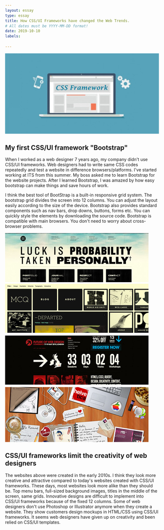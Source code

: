 ```yaml
---
layout: essay
type: essay
title: How CSS/UI Frameworks have changed the Web Trends.
# All dates must be YYYY-MM-DD format!
date: 2019-10-10
labels:

---
```

<img class="ui image" src="../images/css-frame.jpg">

## My first CSS/UI framework "Bootstrap"
When I worked as a web designer 7 years ago, my company didn't use CSS/UI frameworks. Web designers had to write same CSS codes repeatedly and test a website in difference browsers/platforms. I've started working at ITS from this summer. My boss asked me to learn Bootstrap for the website projects. After I learned Bootstrap, I was amazed by how easy bootstrap can make things and save hours of work.

I think the best tool of BootStrap is a built-in responsive grid system. The bootstrap grid divides the screen into 12 columns. You can adjust the layout easily according to the size of the device. Bootstrap also provides standard components such as nav bars, drop downs, buttons, forms etc. You can quickly style the elements by downloading the source code. Bootstrap is compatible with main browsers. You don't need to worry about cross-browser problems.

<img class="ui image" src="../images/websites.jpg">

## CSS/UI frameworks limit the creativity of web designers
The websites above were created in the early 2010s. I think they look more creative and attractive compared to today's websites created with CSS/UI frameworks. These days, most websites look more alike than they should be. Top menu bars, full-sized background images, titles in the middle of the screen, same grids. Innovative designs are difficult to implement into CSS/UI frameworks because of the fixed 12 columns. Some of web designers don't use Photoshop or Illustrator anymore when they create a website. They show customers design mockups in HTML/CSS using CSS/UI frameworks. It seems web designers have given up on creativity and been relied on CSS/UI templates.

